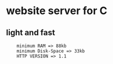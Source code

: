 # website server for C
## light and fast
        minimum RAM => 88kb 
        minimum Disk-Space => 33kb
        HTTP VERSION => 1.1
